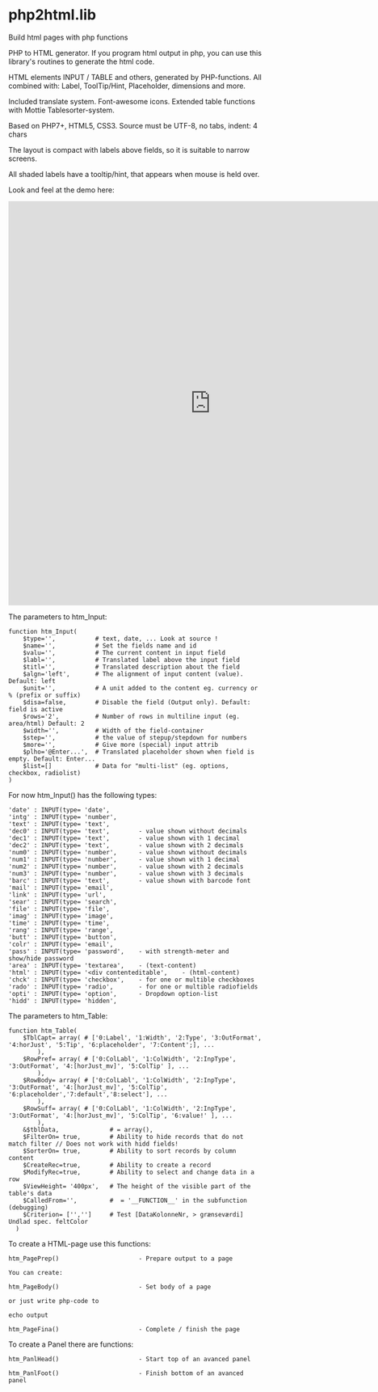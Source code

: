# php2html.lib
Build html pages with php functions

PHP to HTML generator.
If you program html output in php, you can use this library's routines to generate the html code.
	
HTML elements INPUT / TABLE and others, generated by PHP-functions.
All combined with: Label, ToolTip/Hint, Placeholder, dimensions and more.

Included translate system. Font-awesome icons.
Extended table functions with Mottie Tablesorter-system.
	
Based on PHP7+, HTML5, CSS3.
Source must be UTF-8, no tabs, indent: 4 chars

The layout is compact with labels above fields, so it is suitable to narrow screens.

All shaded labels have a tooltip/hint, that appears when mouse is held over.

Look and feel at the demo here:

<iframe width="800px" height="800px" seamless frameborder="0" src="https://1331.dscloud.me/saldi-e/Proj1/Demo.page.php" > </iframe> 



The parameters to htm_Input:

	function htm_Input(
		$type='',           # text, date, ... Look at source !
		$name='',           # Set the fields name and id
		$valu='',           # The current content in input field
		$labl='',           # Translated label above the input field
		$titl='',           # Translated description about the field
		$algn='left',       # The alignment of input content (value). Default: left
		$unit='',           # A unit added to the content eg. currency or % (prefix or suffix)
		$disa=false,      	# Disable the field (Output only). Default: field is active
		$rows='2',          # Number of rows in multiline input (eg. area/html) Default: 2
		$width='',          # Width of the field-container
		$step='',           # the value of stepup/stepdown for numbers
		$more='',           # Give more (special) input attrib
		$plho='@Enter...',  # Translated placeholder shown when field is empty. Default: Enter...
		$list=[]        	# Data for "multi-list" (eg. options, checkbox, radiolist)
	)

For now htm_Input() has the following types:

	'date' : INPUT(type= 'date',
	'intg' : INPUT(type= 'number',
	'text' : INPUT(type= 'text',
	'dec0' : INPUT(type= 'text',		- value shown without decimals
	'dec1' : INPUT(type= 'text',		- value shown with 1 decimal
	'dec2' : INPUT(type= 'text',		- value shown with 2 decimals
	'num0' : INPUT(type= 'number',		- value shown without decimals
	'num1' : INPUT(type= 'number',  	- value shown with 1 decimal
	'num2' : INPUT(type= 'number',  	- value shown with 2 decimals
	'num3' : INPUT(type= 'number',		- value shown with 3 decimals
	'barc' : INPUT(type= 'text',		- value shown with barcode font
	'mail' : INPUT(type= 'email',
	'link' : INPUT(type= 'url',
	'sear' : INPUT(type= 'search',
	'file' : INPUT(type= 'file',
	'imag' : INPUT(type= 'image',
	'time' : INPUT(type= 'time',
	'rang' : INPUT(type= 'range',
	'butt' : INPUT(type= 'button',
	'colr' : INPUT(type= 'email',
	'pass' : INPUT(type= 'password',	- with strength-meter and show/hide password
	'area' : INPUT(type= 'textarea', 	- (text-content)
	'html' : INPUT(type= '<div contenteditable',	- (html-content)
	'chck' : INPUT(type= 'checkbox',	- for one or multible checkboxes
	'rado' : INPUT(type= 'radio',		- for one or multible radiofields
	'opti' : INPUT(type= 'option',		- Dropdown option-list
	'hidd' : INPUT(type= 'hidden',


The parameters to htm_Table:

	function htm_Table(
		$TblCapt= array( # ['0:Label', '1:Width', '2:Type', '3:OutFormat', '4:horJust', '5:Tip', '6:placeholder', '7:Content';], ...
			),
		$RowPref= array( # ['0:ColLabl', '1:ColWidth', '2:InpType', '3:OutFormat', '4:[horJust_mv]', '5:ColTip' ], ...
			),
		$RowBody= array( # ['0:ColLabl', '1:ColWidth', '2:InpType', '3:OutFormat', '4:[horJust_mv]', '5:ColTip', '6:placeholder','7:default','8:select'], ...
			),
		$RowSuff= array( # ['0:ColLabl', '1:ColWidth', '2:InpType', '3:OutFormat', '4:[horJust_mv]', '5:ColTip', '6:value!' ], ...
			),
		&$tblData,             	# = array(),
		$FilterOn= true,       	# Ability to hide records that do not match filter // Does not work with hidd fields!
		$SorterOn= true,       	# Ability to sort records by column content
		$CreateRec=true,       	# Ability to create a record
		$ModifyRec=true,       	# Ability to select and change data in a row
		$ViewHeight= '400px',  	# The height of the visible part of the table's data
		$CalledFrom='', 		#  = '__FUNCTION__' in the subfunction (debugging)
		$Criterion= ['','']    	# Test [DataKolonneNr, > grænseværdi] Undlad spec. feltColor
	  ) 


To create a HTML-page use this functions:

	htm_PagePrep()						- Prepare output to a page

	You can create:

	htm_PageBody()						- Set body of a page

	or just write php-code to 

	echo output

	htm_PageFina()						- Complete / finish the page
	
	
To create a Panel there are functions:

	htm_PanlHead()						- Start top of an avanced panel

	htm_PanlFoot()						- Finish bottom of an avanced panel

	
